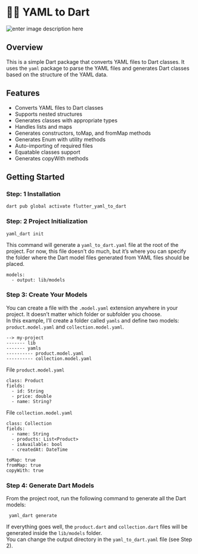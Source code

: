 # 🧙‍♂️ YAML to Dart
![enter image description here](https://cdn-media-1.freecodecamp.org/images/MiAWLAfns7pPgptcHFFPe8UAwMhPTPp3WWgt)

## Overview

This is a simple Dart package that converts YAML files to Dart classes. It uses the `yaml` package to parse the YAML files and generates Dart classes based on the structure of the YAML data.
## Features
- Converts YAML files to Dart classes
- Supports nested structures
- Generates classes with appropriate types
- Handles lists and maps
- Generates constructors, toMap, and fromMap methods
- Generates Enum with utility methods
- Auto-importing of required files
- Equatable classes support
- Generates copyWith methods


## Getting Started

### Step: 1  Installation

`dart pub global activate flutter_yaml_to_dart`

### Step: 2 Project Initialization

    yaml_dart init

This command will generate a `yaml_to_dart.yaml` file at the root of the project. For now, this file doesn't do much, but it’s where you can specify the folder where the Dart model files generated from YAML files should be placed.

    models:  
      - output: lib/models


### Step 3: Create Your Models

You can create a file with the `.model.yaml` extension anywhere in your project. It doesn’t matter which folder or subfolder you choose.  
In this example, I’ll create a folder called `yamls` and define two models: `product.model.yaml` and `collection.model.yaml`.

    --> my-project 
    ------- lib
    ------- yamls
    ---------- product.model.yaml
    ---------- collection.model.yaml


File `product.model.yaml`

    class: Product  
    fields:  
      - id: String  
      - price: double  
      - name: String?


File `collection.model.yaml`

    class: Collection  
    fields:  
      - name: String  
      - products: List<Product>  
      - isAvailable: bool  
      - createdAt: DateTime  
      
    toMap: true  
    fromMap: true  
    copyWith: true



### Step 4: Generate Dart Models

From the project root, run the following command to generate all the Dart models:

     yaml_dart generate

If everything goes well, the `product.dart` and `collection.dart` files will be generated inside the `lib/models` folder.  
You can change the output directory in the `yaml_to_dart.yaml` file (see Step 2).